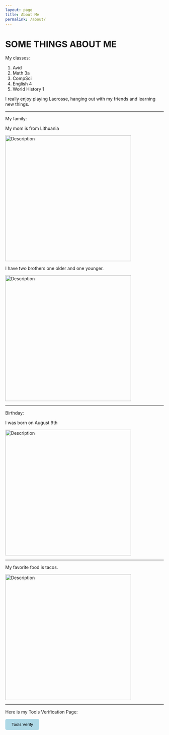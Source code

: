 ```yaml
---
layout: page
title: About Me
permalink: /about/
---
```






# SOME THINGS ABOUT ME

My classes:

1. Avid
2. Math 3a
3. CompSci
4. English 4
5. World History 1


I really enjoy playing Lacrosse, hanging out with my friends and learning new things.


_______________________________________________________________________________
My family:

My mom is from Lithuania

<img src="/chasewebsite/images/lithuania-flag-with-waving-effect-official-proportion-vector.jpg" alt="Description"
style="width:400px; height:auto;">

I have two brothers one older and one younger.

<img src="/chasewebsite/images/three-happy-cartoon-boys-who-support-each-other-vector-9170265.jpg" alt="Description"
style="width:400px; height:auto;">

 _______________________________________________________________________________

Birthday:

I was born on August 9th




<img src="/chasewebsite/images/birthday-cake-decorated-with-colorful-sprinkles-and-royalty-free-image-1653509348.jpg" alt="Description"
style="width:400px; height:auto;">

_______________________________________________________________________________

My favorite food is tacos.




<img src="/chasewebsite/images/iStock-960337396-3beef-barbacoa-tacos-e1695391119564-500x500.jpg" alt="Description"
style="width:400px; height:auto;">



_______________________________________________________________________________


Here is my Tools Verification Page:

<a href="https://chase712.github.io/chasewebsite/devops/tools/verify" target="_blank" style="text-decoration:none;">
    <button style="padding:10px 20px; background-color:#ADD8E6; color:black; border:none; border-radius:5px; cursor:pointer;">
        Tools Verify
    </button>
</a>